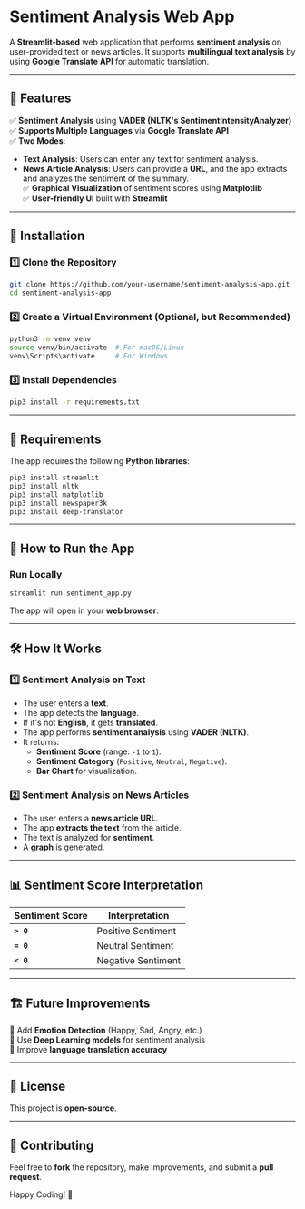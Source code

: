 # **Sentiment Analysis Web App**  
A **Streamlit-based** web application that performs **sentiment analysis** on user-provided text or news articles. It supports **multilingual text analysis** by using **Google Translate API** for automatic translation.

---

## 🚀 **Features**
✅ **Sentiment Analysis** using **VADER (NLTK's SentimentIntensityAnalyzer)**  
✅ **Supports Multiple Languages** via **Google Translate API**  
✅ **Two Modes**:  
   - **Text Analysis**: Users can enter any text for sentiment analysis.  
   - **News Article Analysis**: Users can provide a **URL**, and the app extracts and analyzes the sentiment of the summary.  
✅ **Graphical Visualization** of sentiment scores using **Matplotlib**  
✅ **User-friendly UI** built with **Streamlit**  

---

## 📌 **Installation**
### **1️⃣ Clone the Repository**
```sh
git clone https://github.com/your-username/sentiment-analysis-app.git
cd sentiment-analysis-app
```

### **2️⃣ Create a Virtual Environment (Optional, but Recommended)**
```sh
python3 -m venv venv
source venv/bin/activate  # For macOS/Linux
venv\Scripts\activate     # For Windows
```

### **3️⃣ Install Dependencies**
```sh
pip3 install -r requirements.txt
```

---

## 📜 **Requirements**
The app requires the following **Python libraries**:
```sh
pip3 install streamlit
pip3 install nltk
pip3 install matplotlib
pip3 install newspaper3k
pip3 install deep-translator
```

---

## 🎯 **How to Run the App**
### **Run Locally**
```sh
streamlit run sentiment_app.py
```
The app will open in your **web browser**.

---

## 🛠️ **How It Works**
### **1️⃣ Sentiment Analysis on Text**
- The user enters a **text**.
- The app detects the **language**.
- If it's not **English**, it gets **translated**.
- The app performs **sentiment analysis** using **VADER (NLTK)**.
- It returns:
  - **Sentiment Score** (range: `-1` to `1`).
  - **Sentiment Category** (`Positive`, `Neutral`, `Negative`).
  - **Bar Chart** for visualization.

### **2️⃣ Sentiment Analysis on News Articles**
- The user enters a **news article URL**.
- The app **extracts the text** from the article.
- The text is analyzed for **sentiment**.
- A **graph** is generated.

---

## 📊 **Sentiment Score Interpretation**
| **Sentiment Score** | **Interpretation** |
|------------------|----------------|
| **`> 0`**  | Positive Sentiment |
| **`= 0`**  | Neutral Sentiment |
| **`< 0`**  | Negative Sentiment |


---

## 🏗️ **Future Improvements**
🔹 Add **Emotion Detection** (Happy, Sad, Angry, etc.)  
🔹 Use **Deep Learning models** for sentiment analysis  
🔹 Improve **language translation accuracy**  

---

## 📝 **License**
This project is **open-source**.

---

## 🤝 **Contributing**
Feel free to **fork** the repository, make improvements, and submit a **pull request**.


Happy Coding! 🚀
